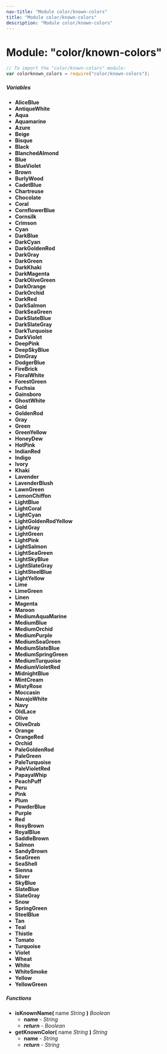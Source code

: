```yaml
---
nav-title: "Module color/known-colors"
title: "Module color/known-colors"
description: "Module color/known-colors"
---
```

# Module: "color/known-colors"

``` JavaScript
// To import the "color/known-colors" module:
var colorknown_colors = require("color/known-colors");
```

##### Variables
 - **AliceBlue**
 - **AntiqueWhite**
 - **Aqua**
 - **Aquamarine**
 - **Azure**
 - **Beige**
 - **Bisque**
 - **Black**
 - **BlanchedAlmond**
 - **Blue**
 - **BlueViolet**
 - **Brown**
 - **BurlyWood**
 - **CadetBlue**
 - **Chartreuse**
 - **Chocolate**
 - **Coral**
 - **CornflowerBlue**
 - **Cornsilk**
 - **Crimson**
 - **Cyan**
 - **DarkBlue**
 - **DarkCyan**
 - **DarkGoldenRod**
 - **DarkGray**
 - **DarkGreen**
 - **DarkKhaki**
 - **DarkMagenta**
 - **DarkOliveGreen**
 - **DarkOrange**
 - **DarkOrchid**
 - **DarkRed**
 - **DarkSalmon**
 - **DarkSeaGreen**
 - **DarkSlateBlue**
 - **DarkSlateGray**
 - **DarkTurquoise**
 - **DarkViolet**
 - **DeepPink**
 - **DeepSkyBlue**
 - **DimGray**
 - **DodgerBlue**
 - **FireBrick**
 - **FloralWhite**
 - **ForestGreen**
 - **Fuchsia**
 - **Gainsboro**
 - **GhostWhite**
 - **Gold**
 - **GoldenRod**
 - **Gray**
 - **Green**
 - **GreenYellow**
 - **HoneyDew**
 - **HotPink**
 - **IndianRed**
 - **Indigo**
 - **Ivory**
 - **Khaki**
 - **Lavender**
 - **LavenderBlush**
 - **LawnGreen**
 - **LemonChiffon**
 - **LightBlue**
 - **LightCoral**
 - **LightCyan**
 - **LightGoldenRodYellow**
 - **LightGray**
 - **LightGreen**
 - **LightPink**
 - **LightSalmon**
 - **LightSeaGreen**
 - **LightSkyBlue**
 - **LightSlateGray**
 - **LightSteelBlue**
 - **LightYellow**
 - **Lime**
 - **LimeGreen**
 - **Linen**
 - **Magenta**
 - **Maroon**
 - **MediumAquaMarine**
 - **MediumBlue**
 - **MediumOrchid**
 - **MediumPurple**
 - **MediumSeaGreen**
 - **MediumSlateBlue**
 - **MediumSpringGreen**
 - **MediumTurquoise**
 - **MediumVioletRed**
 - **MidnightBlue**
 - **MintCream**
 - **MistyRose**
 - **Moccasin**
 - **NavajoWhite**
 - **Navy**
 - **OldLace**
 - **Olive**
 - **OliveDrab**
 - **Orange**
 - **OrangeRed**
 - **Orchid**
 - **PaleGoldenRod**
 - **PaleGreen**
 - **PaleTurquoise**
 - **PaleVioletRed**
 - **PapayaWhip**
 - **PeachPuff**
 - **Peru**
 - **Pink**
 - **Plum**
 - **PowderBlue**
 - **Purple**
 - **Red**
 - **RosyBrown**
 - **RoyalBlue**
 - **SaddleBrown**
 - **Salmon**
 - **SandyBrown**
 - **SeaGreen**
 - **SeaShell**
 - **Sienna**
 - **Silver**
 - **SkyBlue**
 - **SlateBlue**
 - **SlateGray**
 - **Snow**
 - **SpringGreen**
 - **SteelBlue**
 - **Tan**
 - **Teal**
 - **Thistle**
 - **Tomato**
 - **Turquoise**
 - **Violet**
 - **Wheat**
 - **White**
 - **WhiteSmoke**
 - **Yellow**
 - **YellowGreen**

##### Functions
 - **isKnownName(** name _String_ **)** _Boolean_
   - **name** - _String_
   - _**return**_ - _Boolean_
 - **getKnownColor(** name _String_ **)** _String_
   - **name** - _String_
   - _**return**_ - _String_